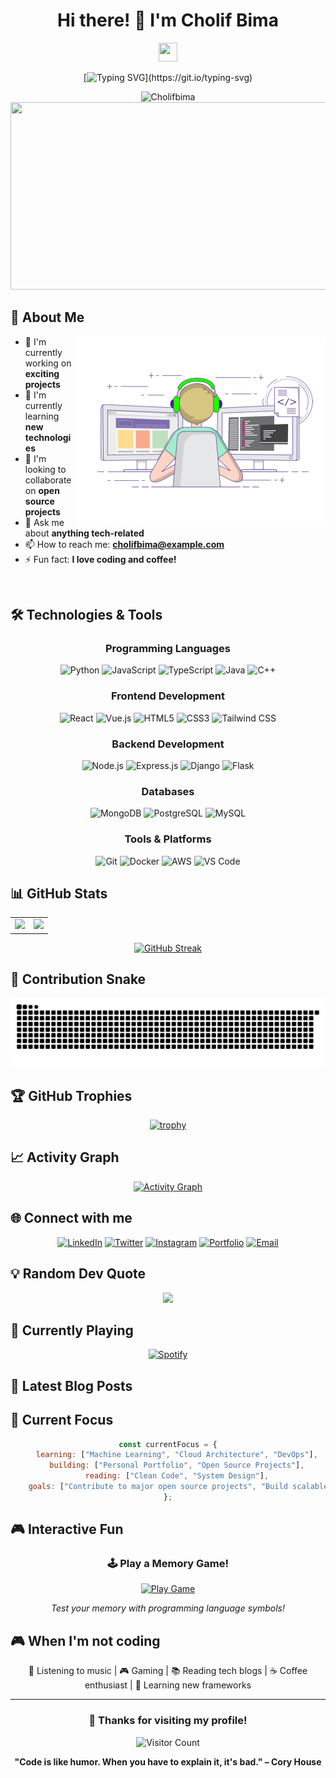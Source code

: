 <div align="center">
  
# Hi there! 👋 I'm Cholif Bima

<img src="https://raw.githubusercontent.com/MartinHeinz/MartinHeinz/master/wave.gif" width="30px" height="30px" />

[![Typing SVG](https://readme-typing-svg.herokuapp.com?font=Fira+Code&size=30&duration=3000&pause=1000&color=2E9EF7&center=true&vCenter=true&width=600&lines=Welcome+to+my+GitHub+Profile!;I'm+a+passionate+developer;Always+learning+new+technologies;Let's+build+something+amazing!;Open+to+collaborations!)](https://git.io/typing-svg)

<img src="https://komarev.com/ghpvc/?username=Cholifbima&label=Profile%20views&color=0e75b6&style=flat" alt="Cholifbima" />

</div>

<div align="center">
  <img src="https://media.giphy.com/media/dWesBcTLavkZuG35MI/giphy.gif" width="600" height="300"/>
</div>

## 🚀 About Me

<img align="right" alt="Coding" width="400" src="https://raw.githubusercontent.com/devSouvik/devSouvik/master/gif3.gif">

- 🔭 I'm currently working on **exciting projects**
- 🌱 I'm currently learning **new technologies**
- 👯 I'm looking to collaborate on **open source projects**
- 💬 Ask me about **anything tech-related**
- 📫 How to reach me: **cholifbima@example.com**
- ⚡ Fun fact: **I love coding and coffee!**

<br clear="right"/>

## 🛠️ Technologies & Tools

<div align="center">

### Programming Languages
![Python](https://img.shields.io/badge/Python-3776AB?style=for-the-badge&logo=python&logoColor=white)
![JavaScript](https://img.shields.io/badge/JavaScript-F7DF1E?style=for-the-badge&logo=javascript&logoColor=black)
![TypeScript](https://img.shields.io/badge/TypeScript-007ACC?style=for-the-badge&logo=typescript&logoColor=white)
![Java](https://img.shields.io/badge/Java-ED8B00?style=for-the-badge&logo=java&logoColor=white)
![C++](https://img.shields.io/badge/C++-00599C?style=for-the-badge&logo=c%2B%2B&logoColor=white)

### Frontend Development
![React](https://img.shields.io/badge/React-20232A?style=for-the-badge&logo=react&logoColor=61DAFB)
![Vue.js](https://img.shields.io/badge/Vue.js-35495E?style=for-the-badge&logo=vue.js&logoColor=4FC08D)
![HTML5](https://img.shields.io/badge/HTML5-E34F26?style=for-the-badge&logo=html5&logoColor=white)
![CSS3](https://img.shields.io/badge/CSS3-1572B6?style=for-the-badge&logo=css3&logoColor=white)
![Tailwind CSS](https://img.shields.io/badge/Tailwind_CSS-38B2AC?style=for-the-badge&logo=tailwind-css&logoColor=white)

### Backend Development
![Node.js](https://img.shields.io/badge/Node.js-43853D?style=for-the-badge&logo=node.js&logoColor=white)
![Express.js](https://img.shields.io/badge/Express.js-404D59?style=for-the-badge)
![Django](https://img.shields.io/badge/Django-092E20?style=for-the-badge&logo=django&logoColor=white)
![Flask](https://img.shields.io/badge/Flask-000000?style=for-the-badge&logo=flask&logoColor=white)

### Databases
![MongoDB](https://img.shields.io/badge/MongoDB-4EA94B?style=for-the-badge&logo=mongodb&logoColor=white)
![PostgreSQL](https://img.shields.io/badge/PostgreSQL-316192?style=for-the-badge&logo=postgresql&logoColor=white)
![MySQL](https://img.shields.io/badge/MySQL-00000F?style=for-the-badge&logo=mysql&logoColor=white)

### Tools & Platforms
![Git](https://img.shields.io/badge/Git-F05032?style=for-the-badge&logo=git&logoColor=white)
![Docker](https://img.shields.io/badge/Docker-2496ED?style=for-the-badge&logo=docker&logoColor=white)
![AWS](https://img.shields.io/badge/AWS-232F3E?style=for-the-badge&logo=amazon-aws&logoColor=white)
![VS Code](https://img.shields.io/badge/VS_Code-007ACC?style=for-the-badge&logo=visual-studio-code&logoColor=white)

</div>

## 📊 GitHub Stats

<div align="center">

<table>
  <tr>
    <td>
      <img height="180em" src="https://github-readme-stats-sigma-five.vercel.app/api?username=Cholifbima&show_icons=true&theme=tokyonight&include_all_commits=true&count_private=true&hide_border=true"/>
    </td>
    <td>
      <img height="180em" src="https://github-readme-stats.vercel.app/api/top-langs/?username=Cholifbima&layout=compact&langs_count=8&theme=tokyonight&hide_border=true"/>
    </td>
  </tr>
</table>

</div>

<div align="center">
  
[![GitHub Streak](https://github-readme-streak-stats.herokuapp.com/?user=Cholifbima&theme=tokyonight&hide_border=true)](https://git.io/streak-stats)

</div>

## 🐍 Contribution Snake

<div align="center">
  
<picture>
  <source media="(prefers-color-scheme: dark)" srcset="https://raw.githubusercontent.com/Cholifbima/Cholifbima/output/github-contribution-grid-snake-dark.svg">
  <source media="(prefers-color-scheme: light)" srcset="https://raw.githubusercontent.com/Cholifbima/Cholifbima/output/github-contribution-grid-snake.svg">
  <img alt="github contribution grid snake animation" src="https://raw.githubusercontent.com/Cholifbima/Cholifbima/output/github-contribution-grid-snake.svg">
</picture>

</div>

## 🏆 GitHub Trophies

<div align="center">
  
[![trophy](https://github-profile-trophy.vercel.app/?username=Cholifbima&theme=tokyonight&column=7)](https://github.com/ryo-ma/github-profile-trophy)

</div>

## 📈 Activity Graph

<div align="center">
  
[![Activity Graph](https://github-readme-activity-graph.vercel.app/graph?username=Cholifbima&theme=tokyo-night)](https://github.com/ashutosh00710/github-readme-activity-graph)

</div>

## 🌐 Connect with me

<div align="center">

[![LinkedIn](https://img.shields.io/badge/LinkedIn-0077B5?style=for-the-badge&logo=linkedin&logoColor=white)](https://linkedin.com/in/cholif-bima-a172461b3)
[![Twitter](https://img.shields.io/badge/Twitter-1DA1F2?style=for-the-badge&logo=twitter&logoColor=white)](https://twitter.com/yourhandle)
[![Instagram](https://img.shields.io/badge/Instagram-E4405F?style=for-the-badge&logo=instagram&logoColor=white)](https://instagram.com/yourhandle)
[![Portfolio](https://img.shields.io/badge/Portfolio-FF5722?style=for-the-badge&logo=todoist&logoColor=white)](https://cholifbima.github.io)
[![Email](https://img.shields.io/badge/Email-D14836?style=for-the-badge&logo=gmail&logoColor=white)](mailto:cholifbima@example.com)

</div>

## 💡 Random Dev Quote

<div align="center">
  
![](https://quotes-github-readme.vercel.app/api?type=horizontal&theme=tokyonight)

</div>

## 🎵 Currently Playing

<div align="center">
  
[![Spotify](https://novatorem-kyzbk7wxl-bardiesel.vercel.app/api/spotify)](https://open.spotify.com/user/yourusername)

</div>

## 📝 Latest Blog Posts

<!-- BLOG-POST-LIST:START -->
<!-- BLOG-POST-LIST:END -->

## 🎯 Current Focus

<div align="center">

```javascript
const currentFocus = {
    learning: ["Machine Learning", "Cloud Architecture", "DevOps"],
    building: ["Personal Portfolio", "Open Source Projects"],
    reading: ["Clean Code", "System Design"],
    goals: ["Contribute to major open source projects", "Build scalable applications"]
};
```

</div>

## 🎮 Interactive Fun

<div align="center">

### 🕹️ Play a Memory Game!
[![Play Game](https://img.shields.io/badge/🎮_Play_Memory_Game-Click_Here-FF6B6B?style=for-the-badge&logo=gamepad)](https://htmlpreview.github.io/?https://github.com/Cholifbima/Cholifbima/blob/main/assets/game.html)

*Test your memory with programming language symbols!*

</div>

## 🎮 When I'm not coding

<div align="center">
  
🎵 Listening to music | 🎮 Gaming | 📚 Reading tech blogs | ☕ Coffee enthusiast | 🌱 Learning new frameworks

</div>

---

<div align="center">
  
### 💖 Thanks for visiting my profile! 

![Visitor Count](https://profile-counter.glitch.me/Cholifbima/count.svg)

**"Code is like humor. When you have to explain it, it's bad." – Cory House**

</div>
